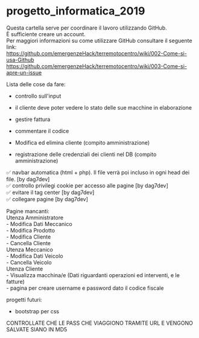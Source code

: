 # progetto_informatica_2019
Questa cartella serve per coordinare il lavoro utilizzando GitHub.  
È sufficiente creare un account.  
Per maggiori informazioni su come utilizzare GitHub consultare il seguente link:  
https://github.com/emergenzeHack/terremotocentro/wiki/002-Come-si-usa-Github  
https://github.com/emergenzeHack/terremotocentro/wiki/003-Come-si-apre-un-issue
  
Lista delle cose da fare:  
  - controllo sull'input  
  - il cliente deve poter vedere lo stato delle sue macchine in elaborazione  
  - gestire fattura  
  - commentare il codice  
  
  - Modifica ed elimina cliente (compito amministrazione)
  - registrazione delle credenziali dei clienti nel DB (compito amministrazione)
 
  ✅ navbar automatica (html + php). Il file verrà poi incluso in ogni head dei file. [by dag7dev]  
  ✅ controllo privilegi cookie per accesso alle pagine [by dag7dev]  
  ✅ evitare il tag center [by dag7dev]  
  ✅ collegare pagine [by dag7dev]  
 
Pagine mancanti:  
  Utenza Amministratore  
    - Modifica Dati Meccanico  
    - Modifica Prodotto  
    - Modifica Cliente  
    - Cancella Cliente  
  Utenza Meccanico  
    - Modifica Dati Veicolo  
    - Cancella Veicolo  
  Utenza Cliente  
    - Visualizza macchina/e (Dati riguardanti operazioni ed interventi, e le fatture)  
    - pagina per creare username e password dato il codice fiscale  
    
progetti futuri:  
  - bootstrap per css   

CONTROLLATE CHE LE PASS CHE VIAGGIONO TRAMITE URL E VENGONO SALVATE SIANO IN MD5
